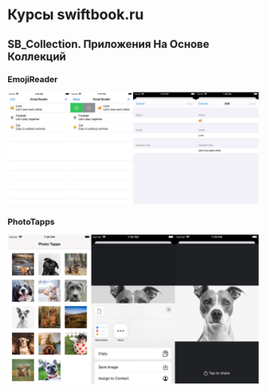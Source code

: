 # Курсы swiftbook.ru

## SB_Collection. Приложения На Основе Коллекций
### EmojiReader
![Альтернативный текст](https://github.com/MikhailDM/SwiftBook_Projects/blob/master/SB_Collection/_Screenshots/EmojiReader/All.jpg)
### PhotoTapps
![Альтернативный текст](https://github.com/MikhailDM/SwiftBook_Projects/blob/master/SB_Collection/_Screenshots/PhotoTapps/All.jpg)
